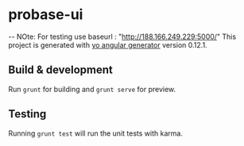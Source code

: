 # probase-ui
 -- NOte: For testing use baseurl : "http://188.166.249.229:5000/"
This project is generated with [yo angular generator](https://github.com/yeoman/generator-angular)
version 0.12.1.

## Build & development

Run `grunt` for building and `grunt serve` for preview.

## Testing

Running `grunt test` will run the unit tests with karma.
